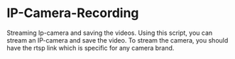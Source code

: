 # IP-Camera-Recording
Streaming Ip-camera and saving the videos.
Using this script, you can stream an IP-camera and save the video.
To stream the camera, you should have the rtsp link which is specific for any camera brand.
